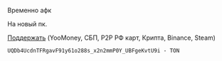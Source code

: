 Временно афк

На новый пк.

<a href="https://zelenka.guru/payment/balance-transfer?user_id=6276044&hold=1&from_card=1&_noRedirect=1">Поддержать</a> (YooMoney, СБП, P2P РФ карт, Крипта, Binance, Steam)

```md
UQDb4UcdnTFRgavF91y61o288s_x2n2mmP0Y_UBFgeKvtU9i - TON
```
